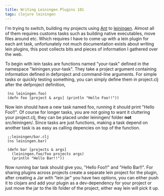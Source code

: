 ```yaml
---
title: Writing Leiningen Plugins 101
tags: clojure leiningen
---
```


I'm trying to switch, building my projects using
[Ant](http://ant.apache.org/) to
[leiningen](http://github.com/technomancy/leiningen). Almost all of them
requires customs tasks such as building native executables, move files
around etc. Which requires I have to come up with a lein plugin for each
ant task, unfortunately not much documentation exists about writing
lein plugins, this post collects bits and pieces of information I
gathered over the web.

To begin with lein tasks are functions named "your-task" defined in the
namespace "leiningen.your-task". They take a project argument containing
information defined in defproject and command-line arguments. For simple
tasks or quickly testing something, you can simply define them in
project.clj after the defproject definition,

     (ns leiningen.foo)
     (defn foo [project & args] (println "Hello Foo!!"))

Now lein should have a new task named foo, running it should print
"Hello Foo!!". Of course for longer tasks, you are not going to want it
cluttering your project.clj, they can be placed under leiningen/ folder
**not** src/leiningen/. Since tasks are just functions, making a task
depend on another task is as easy as calling depencies on top of the
function.

     ;;leiningen/bar.clj
     (ns leiningen.bar)

     (defn bar [projects & args] 
       (leiningen.foo/foo projects args)
       (println "Hello Bar!!"))

Now running bar task should give you, "Hello Foo!!" and "Hello
Bar!!". For sharing plugins across projects create a separate lein
project for the plugin, after creating a Jar with "lein jar" you have two
options, you can either push it to clojars and add your plugin as a
dev-dependency for your project or just move the jar to the lib folder
of the project, either way lein will pick it up.
